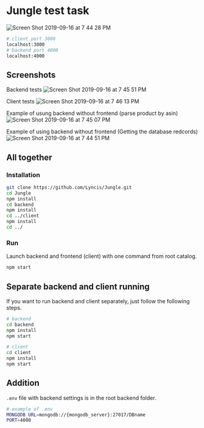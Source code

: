 # Jungle test task
![Screen Shot 2019-09-16 at 7 44 28 PM](https://user-images.githubusercontent.com/8875863/65007364-be50e500-d8ba-11e9-843b-5a91648129ce.png)
```bash
# client port 3000
localhost:3000
# backend port 4000
localhost:4000
```

## Screenshots
Backend tests
![Screen Shot 2019-09-16 at 7 45 51 PM](https://user-images.githubusercontent.com/8875863/65007359-b85b0400-d8ba-11e9-8d9a-e130b8bbb066.png)

Client tests
![Screen Shot 2019-09-16 at 7 46 13 PM](https://user-images.githubusercontent.com/8875863/65007361-b98c3100-d8ba-11e9-9d01-0edfd7af3521.png)

Example of usung backend without frontend (parse product by asin)
![Screen Shot 2019-09-16 at 7 45 07 PM](https://user-images.githubusercontent.com/8875863/65007362-babd5e00-d8ba-11e9-9713-7b2a18c55170.png)

Example of using backend without frontend (Getting the database redcords)
![Screen Shot 2019-09-16 at 7 44 51 PM](https://user-images.githubusercontent.com/8875863/65007363-bc872180-d8ba-11e9-99e6-b3dc481c2950.png)



## All together
### Installation
```bash
git clone https://github.com/Lyncis/Jungle.git
cd Jungle
npm install
cd backend
npm install
cd ../client
npm install
cd ../
```

### Run
Launch backend and frontend (client) with one command from root catalog.
```bash
npm start
```

## Separate backend and client running
If you want to run backend and client separately, just follow the following steps.
```bash
# backend
cd backend
npm install
npm start

# client
cd client
npm install
npm start
```

## Addition
`.env` file with backend settings is in the root backend folder.
```bash
# example of .env
MONGODB_URL=mongodb://{mongodb_server}:27017/DBname
PORT=4000
```